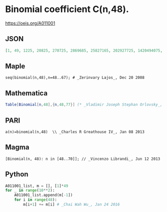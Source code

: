 # Binomial coefficient C\(n,48\)\.
https://oeis.org/A011001
## JSON
```JSON
[1, 49, 1225, 20825, 270725, 2869685, 25827165, 202927725, 1420494075, 8996462475, 52179482355, 279871768995, 1399358844975, 6566222272575, 29078984349975, 122131734269895, 488526937079580, 1867897112363100, 6848956078664700, 24151581961607100]
```
## Maple
```Maple
seq(binomial(n,48),n=48..67); # _Zerinvary Lajos_, Dec 20 2008
```
## Mathematica
```Mathematica
Table[Binomial[n,48],{n,48,77}] (* _Vladimir Joseph Stephan Orlovsky_, May 16 2011 *)
```
## PARI
```PARI
a(n)=binomial(n,48)  \\ _Charles R Greathouse IV_, Jan 08 2013
```
## Magma
```Magma
[Binomial(n, 48): n in [48..70]]; // _Vincenzo Librandi_, Jun 12 2013
```
## Python
```Python
A011001_list, m = [], [1]*49
for _ in range(10**2):
    A011001_list.append(m[-1])
    for i in range(48):
        m[i+1] += m[i] # _Chai Wah Wu_, Jan 24 2016
```
